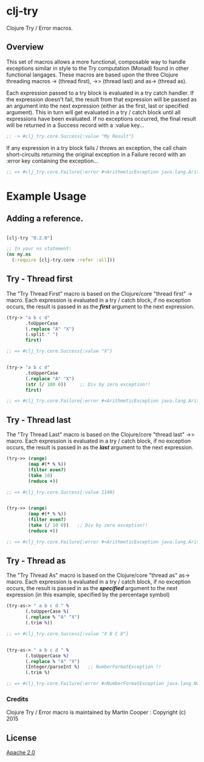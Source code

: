 # clj-try
Clojure Try / Error macros.

## Overview

This set of macros allows a more functional, composable way to handle exceptions similar in style to the Try computation (Monad) found in other functional langages. These macros are based upon the three Clojure threading macros -> (thread first), ->> (thread last) and as-> (thread as). 

Each expression passed to a try block is evaluated in a try catch handler. If the expression doesn't fail, the result from that expression will be passed as an argument into the next expression (either as the first, last or specified argument). This in turn will get evaluated in a try / catch block until all expressions have been evaluated. If no exceptions occurred, the final result will be returned in a Success record with a :value key...

```clojure
;; -> #clj_try.core.Success{:value "My Result"}
```

If any expression in a try block fails / throws an exception, the call chain short-circuits returning the original exception in a Failure record with an :error key containing the exception...

```clojure
;; => #clj_try.core.Failure{:error #<ArithmeticException java.lang.ArithmeticException: Divide by zero>}
```

# Example Usage

## Adding a reference.

```clojure

[clj-try "0.2.0"]

;; In your ns statement:
(ns my.ns
  (:require [clj-try.core :refer :all]))

```

## Try - Thread first

The "Try Thread First" macro is based on the Clojure/core "thread first" -> macro. Each expression is evaluated in a try / catch block, if no exception occurs, the result is passed in as the **_first_** argument to the next expression.
```clojure
(try-> "a b c d" 
       .toUpperCase 
       (.replace "A" "X") 
       (.split " ") 
       first)

;; => #clj_try.core.Success{:value "X"}


(try-> "a b c d" 
       .toUpperCase 
       (.replace "A" "X") 
       (str (/ 100 0))     ;; Div by zero exception!! 
       first)

;; => #clj_try.core.Failure{:error #<ArithmeticException java.lang.ArithmeticException: Divide by zero>}
```

## Try - Thread last

The "Try Thread Last" macro is based on the Clojure/core "thread last" ->> macro. Each expression is evaluated in a try / catch block, if no exception occurs, the result is passed in as the **_last_** argument to the next expression.
```clojure
(try->> (range)
        (map #(* % %))
        (filter even?)
        (take 10)
        (reduce +))

;; => #clj_try.core.Success{:value 1140}


(try->> (range)
        (map #(* % %))
        (filter even?)
        (take (/ 10 0))   ;; Div by zero exception!! 
        (reduce +))

;; => #clj_try.core.Failure{:error #<ArithmeticException java.lang.ArithmeticException: Divide by zero>}
```

## Try - Thread as

The "Try Thread As" macro is based on the Clojure/core "thread as" as-> macro. Each expression is evaluated in a try / catch block, if no exception occurs, the result is passed in as the **_specified_** argument to the next expression (in this example, specified by the percentage symbol)
```clojure
(try-as-> " a b c d " %
       (.toUpperCase %) 
       (.replace % "A" "X") 
       (.trim %))

;; => #clj_try.core.Success{:value "X B C D"}


(try-as-> " a b c d " %
       (.toUpperCase %) 
       (.replace % "A" "X") 
       (Integer/parseInt %)   ;; NumberFormatException !!
       (.trim %)

;; => #clj_try.core.Failure{:error #<NumberFormatException java.lang.NumberFormatException: For input string: " X B C D ">}
```

### Credits

Clojure Try / Error macro is maintained by Martin Cooper : Copyright (c) 2015

## License

[Apache 2.0](http://www.apache.org/licenses/LICENSE-2.0)